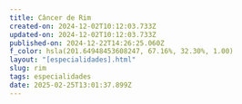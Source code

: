 ```yaml
---
title: Câncer de Rim
created-on: 2024-12-02T10:12:03.733Z
updated-on: 2024-12-02T10:12:03.733Z
published-on: 2024-12-22T14:26:25.060Z
f_color: hsla(201.64948453608247, 67.16%, 32.30%, 1.00)
layout: "[especialidades].html"
slug: rim
tags: especialidades
date: 2025-02-25T13:01:37.899Z
---
```

